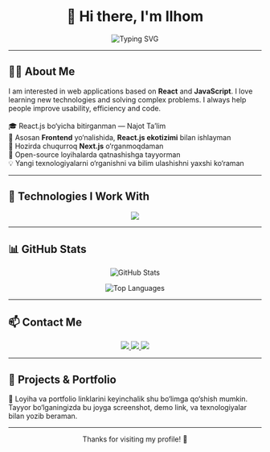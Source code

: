 <h1 align="center">👋 Hi there, I'm Ilhom</h1>

<p align="center">
  <img src="https://readme-typing-svg.herokuapp.com?font=Fira+Code&duration=3000&pause=1000&color=00BFFF&center=true&vCenter=true&width=435&lines=Frontend+React.js+Developer;Passionate+about+Clean+Code+%26+UI%2FUX;Always+learning+and+building+✨" alt="Typing SVG" />
</p>

---

## 🧑‍💻 About Me

I am interested in web applications based on <strong>React</strong> and <strong>JavaScript</strong>. I love learning new technologies and solving complex problems. I always help people improve usability, efficiency and code.<br /><br />
🎓 React.js bo‘yicha bitirganman — Najot Ta’lim  
💼 Asosan <strong>Frontend</strong> yo‘nalishida, <strong>React.js ekotizimi</strong> bilan ishlayman  
🌱 Hozirda chuqurroq <strong>Next.js</strong> o‘rganmoqdaman  
🤝 Open-source loyihalarda qatnashishga tayyorman  
💡 Yangi texnologiyalarni o‘rganishni va bilim ulashishni yaxshi ko‘raman  

---

## 🚀 Technologies I Work With

<p align="center">
  <img src="https://skillicons.dev/icons?i=html,css,sass,tailwind,js,ts,react,nextjs,redux,reactquery,bootstrap,vercel,netlify,github" />
</p>

---

## 📊 GitHub Stats

<p align="center">
  <img src="https://github-readme-stats.vercel.app/api?username=ilhomxabibullayevvv&show_icons=true&theme=radical" alt="GitHub Stats" />
</p>

<p align="center">
  <img src="https://github-readme-stats.vercel.app/api/top-langs/?username=ilhomxabibullayevvv&layout=compact&theme=radical" alt="Top Languages" />
</p>

---

## 📫 Contact Me

<p align="center">
  <a href="https://t.me/ilhomxabibullayev" target="_blank">
    <img src="https://img.shields.io/badge/Telegram-2CA5E0?style=for-the-badge&logo=telegram&logoColor=white" />
  </a>
  <a href="https://www.linkedin.com/in/ilhom-xabibullayev-107199358/" target="_blank">
    <img src="https://img.shields.io/badge/LinkedIn-0077B5?style=for-the-badge&logo=linkedin&logoColor=white" />
  </a>
  <a href="https://github.com/ilhomxabibullayevvv" target="_blank">
    <img src="https://img.shields.io/badge/GitHub-181717?style=for-the-badge&logo=github&logoColor=white" />
  </a>
</p>

---

## 🧩 Projects & Portfolio

🚧 Loyiha va portfolio linklarini keyinchalik shu bo‘limga qo‘shish mumkin.  
Tayyor bo‘lganingizda bu joyga screenshot, demo link, va texnologiyalar bilan yozib beraman.

---

<p align="center">Thanks for visiting my profile! 🌟</p>

